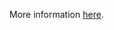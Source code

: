 More information [here](https://docs.prismacloud.io/en/enterprise-edition/policy-reference/kubernetes-policies/kubernetes-policy-index/bc-k8s-21).
